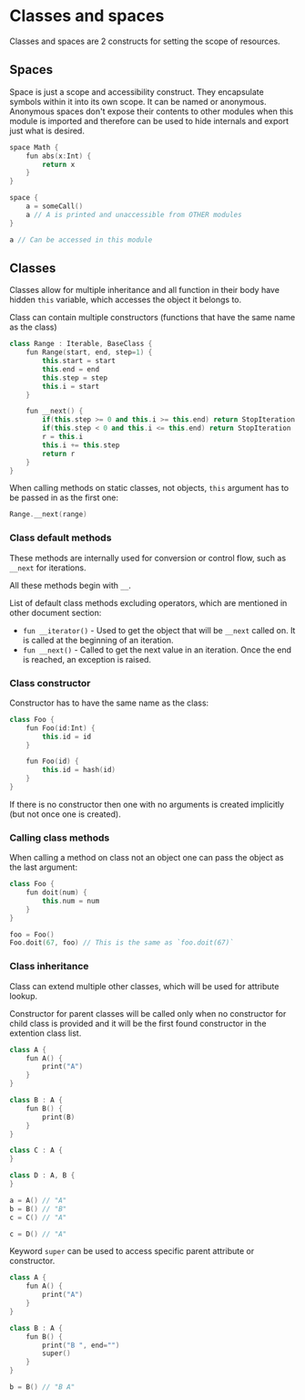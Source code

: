 # Classes and spaces

Classes and spaces are 2 constructs for setting the scope of resources.

## Spaces

Space is just a scope and accessibility construct. They encapsulate symbols 
within it into its own scope. It can be named or anonymous. Anonymous spaces
don't expose their contents to other modules when this module is imported and
therefore can be used to hide internals and export just what is desired.

```cpp
space Math {
    fun abs(x:Int) {
        return x 
    }
}

space {
    a = someCall()
    a // A is printed and unaccessible from OTHER modules
}

a // Can be accessed in this module
```

## Classes 

Classes allow for multiple inheritance and all function in their body have
hidden `this` variable, which accesses the object it belongs to.

Class can contain multiple constructors (functions that have the same name as
the class)

```cpp
class Range : Iterable, BaseClass {
    fun Range(start, end, step=1) {
        this.start = start
        this.end = end
        this.step = step
        this.i = start
    }

    fun __next() {
        if(this.step >= 0 and this.i >= this.end) return StopIteration
        if(this.step < 0 and this.i <= this.end) return StopIteration
        r = this.i
        this.i += this.step
        return r
    }
}
```

When calling methods on static classes, not objects, `this` argument has to be
passed in as the first one:

```cpp
Range.__next(range)
```

### Class default methods

These methods are internally used for conversion or control flow, such as
`__next` for iterations.

All these methods begin with `__`.

List of default class methods excluding operators, which are mentioned in
other document section:

* `fun __iterator()` - Used to get the object that will be `__next` called on.
It is called at the beginning of an iteration.
* `fun __next()` - Called to get the next value in an iteration. Once the end
is reached, an exception is raised.

### Class constructor

Constructor has to have the same name as the class:

```cpp
class Foo {
    fun Foo(id:Int) {
        this.id = id
    }

    fun Foo(id) {
        this.id = hash(id)
    }
}
```

If there is no constructor then one with no arguments is created implicitly (but not once one is created).

### Calling class methods

When calling a method on class not an object one can pass the object as the last argument:

```cpp
class Foo {
    fun doit(num) {
        this.num = num
    }
}

foo = Foo()
Foo.doit(67, foo) // This is the same as `foo.doit(67)`
```

### Class inheritance

Class can extend multiple other classes, which will be used for attribute lookup.

Constructor for parent classes will be called only when no constructor for child class is provided and it will be the first found constructor in the extention class list.

```cpp
class A {
    fun A() {
        print("A")
    }
}

class B : A {
    fun B() {
        print(B)
    }
}

class C : A {
}

class D : A, B {
}

a = A() // "A"
b = B() // "B"
c = C() // "A"

c = D() // "A"
```

Keyword `super` can be used to access specific parent attribute or constructor.

```cpp
class A {
    fun A() {
        print("A")
    }
}

class B : A {
    fun B() {
        print("B ", end="")
        super()
    }
}

b = B() // "B A"

```